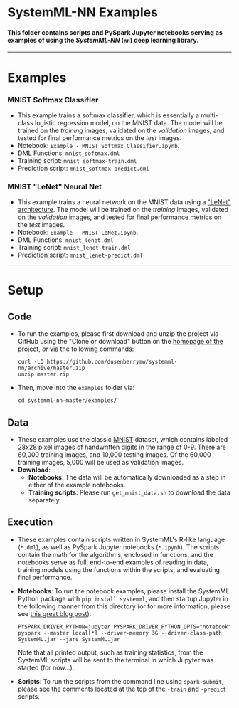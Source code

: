<!--
{% comment %}
Licensed to the Apache Software Foundation (ASF) under one or more
contributor license agreements.  See the NOTICE file distributed with
this work for additional information regarding copyright ownership.
The ASF licenses this file to you under the Apache License, Version 2.0
(the "License"); you may not use this file except in compliance with
the License.  You may obtain a copy of the License at

http://www.apache.org/licenses/LICENSE-2.0

Unless required by applicable law or agreed to in writing, software
distributed under the License is distributed on an "AS IS" BASIS,
WITHOUT WARRANTIES OR CONDITIONS OF ANY KIND, either express or implied.
See the License for the specific language governing permissions and
limitations under the License.
{% endcomment %}
-->

# SystemML-NN Examples

#### This folder contains scripts and PySpark Jupyter notebooks serving as examples of using the *SystemML-NN* (`nn`) deep learning library.

---

# Examples
### MNIST Softmax Classifier

* This example trains a softmax classifier, which is essentially a multi-class logistic regression model, on the MNIST data.  The model will be trained on the *training* images, validated on the *validation* images, and tested for final performance metrics on the *test* images.
* Notebook: `Example - MNIST Softmax Classifier.ipynb`.
* DML Functions: `mnist_softmax.dml`
* Training script: `mnist_softmax-train.dml`
* Prediction script: `mnist_softmax-predict.dml`

### MNIST "LeNet" Neural Net

* This example trains a neural network on the MNIST data using a ["LeNet" architecture](http://yann.lecun.com/exdb/publis/pdf/lecun-98.pdf). The model will be trained on the *training* images, validated on the *validation* images, and tested for final performance metrics on the *test* images.
* Notebook: `Example - MNIST LeNet.ipynb`.
* DML Functions: `mnist_lenet.dml`
* Training script: `mnist_lenet-train.dml`
* Prediction script: `mnist_lenet-predict.dml`

---

# Setup
## Code
* To run the examples, please first download and unzip the project via GitHub using the "Clone or download" button on the [homepage of the project](https://github.com/dusenberrymw/systemml-nn), *or* via the following commands:

  ```
  curl -LO https://github.com/dusenberrymw/systemml-nn/archive/master.zip
  unzip master.zip
  ```

* Then, move into the `examples` folder via:
  ```
  cd systemml-nn-master/examples/
  ```

## Data
* These examples use the classic [MNIST](http://yann.lecun.com/exdb/mnist/) dataset, which contains labeled 28x28 pixel images of handwritten digits in the range of 0-9.  There are 60,000 training images, and 10,000 testing images.  Of the 60,000 training images, 5,000 will be used as validation images.
* **Download**:
  * **Notebooks**: The data will be automatically downloaded as a step in either of the example notebooks.
  * **Training scripts**: Please run `get_mnist_data.sh` to download the data separately.

## Execution
* These examples contain scripts written in SystemML's R-like language (`*.dml`), as well as PySpark Jupyter notebooks (`*.ipynb`).  The scripts contain the math for the algorithms, enclosed in functions, and the notebooks serve as full, end-to-end examples of reading in data, training models using the functions within the scripts, and evaluating final performance.
* **Notebooks**: To run the notebook examples, please install the SystemML Python package with `pip install systemml`, and then startup Jupyter in the following manner from this directory (or for more information, please see [this great blog post](http://spark.tc/0-to-life-changing-application-with-apache-systemml/)):

  ```
  PYSPARK_DRIVER_PYTHON=jupyter PYSPARK_DRIVER_PYTHON_OPTS="notebook" pyspark --master local[*] --driver-memory 3G --driver-class-path SystemML.jar --jars SystemML.jar
  ```

  Note that all printed output, such as training statistics, from the SystemML scripts will be sent to the terminal in which Jupyter was started (for now...).

* **Scripts**: To run the scripts from the command line using `spark-submit`, please see the comments located at the top of the `-train` and `-predict` scripts.

